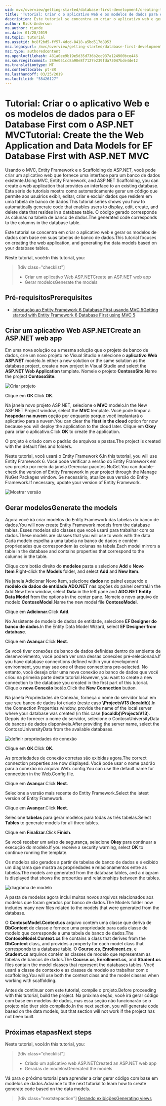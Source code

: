 ```yaml
---
uid: mvc/overview/getting-started/database-first-development/creating-the-web-application
title: 'Tutorial: Criar o o aplicativo Web e os modelos de dados para o EF Database First com o ASP.NET MVC'
description: Este tutorial se concentra em criar o aplicativo web e gerar os modelos de dados com base em suas tabelas de banco de dados.
author: Rick-Anderson
ms.author: riande
ms.date: 01/28/2019
ms.topic: tutorial
ms.assetid: bc8f2bd5-ff57-4dcd-8418-a5bd517d8953
msc.legacyurl: /mvc/overview/getting-started/database-first-development/creating-the-web-application
msc.type: authoredcontent
ms.openlocfilehash: 481a0ee9b19e5d35d736b2cc937a124900bce446
ms.sourcegitcommit: 289e051cc8a90e8f7127e239fda73047bde4de12
ms.translationtype: MT
ms.contentlocale: pt-BR
ms.lasthandoff: 03/25/2019
ms.locfileid: "58426127"
---
```

# <a name="tutorial-create-the-the-web-application-and-data-models-for-ef-database-first-with-aspnet-mvc"></a><span data-ttu-id="f372d-103">Tutorial: Criar o o aplicativo Web e os modelos de dados para o EF Database First com o ASP.NET MVC</span><span class="sxs-lookup"><span data-stu-id="f372d-103">Tutorial: Create the the Web Application and Data Models for EF Database First with ASP.NET MVC</span></span>

 <span data-ttu-id="f372d-104">Usando o MVC, Entity Framework e o Scaffolding do ASP.NET, você pode criar um aplicativo web que fornece uma interface para um banco de dados existente.</span><span class="sxs-lookup"><span data-stu-id="f372d-104">Using MVC, Entity Framework, and ASP.NET Scaffolding, you can create a web application that provides an interface to an existing database.</span></span> <span data-ttu-id="f372d-105">Esta série de tutoriais mostra como automaticamente gerar um código que permite aos usuários exibir, editar, criar e excluir dados que residem em uma tabela de banco de dados.</span><span class="sxs-lookup"><span data-stu-id="f372d-105">This tutorial series shows you how to automatically generate code that enables users to display, edit, create, and delete data that resides in a database table.</span></span> <span data-ttu-id="f372d-106">O código gerado corresponde às colunas na tabela de banco de dados.</span><span class="sxs-lookup"><span data-stu-id="f372d-106">The generated code corresponds to the columns in the database table.</span></span>

<span data-ttu-id="f372d-107">Este tutorial se concentra em criar o aplicativo web e gerar os modelos de dados com base em suas tabelas de banco de dados.</span><span class="sxs-lookup"><span data-stu-id="f372d-107">This tutorial focuses on creating the web application, and generating the data models based on your database tables.</span></span>

<span data-ttu-id="f372d-108">Neste tutorial, você:</span><span class="sxs-lookup"><span data-stu-id="f372d-108">In this tutorial, you:</span></span>

> [!div class="checklist"]
> * <span data-ttu-id="f372d-109">Criar um aplicativo Web ASP.NET</span><span class="sxs-lookup"><span data-stu-id="f372d-109">Create an ASP.NET web app</span></span>
> * <span data-ttu-id="f372d-110">Gerar modelos</span><span class="sxs-lookup"><span data-stu-id="f372d-110">Generate the models</span></span>

## <a name="prerequisites"></a><span data-ttu-id="f372d-111">Pré-requisitos</span><span class="sxs-lookup"><span data-stu-id="f372d-111">Prerequisites</span></span>

* [<span data-ttu-id="f372d-112">Introdução ao Entity Framework 6 Database First usando MVC 5</span><span class="sxs-lookup"><span data-stu-id="f372d-112">Getting started with Entity Framework 6 Database First using MVC 5</span></span>](setting-up-database.md)

## <a name="create-an-aspnet-web-app"></a><span data-ttu-id="f372d-113">Criar um aplicativo Web ASP.NET</span><span class="sxs-lookup"><span data-stu-id="f372d-113">Create an ASP.NET web app</span></span>

<span data-ttu-id="f372d-114">Em uma nova solução ou a mesma solução que o projeto de banco de dados, crie um novo projeto no Visual Studio e selecione o **aplicativo Web ASP.NET** modelo.</span><span class="sxs-lookup"><span data-stu-id="f372d-114">In either a new solution or the same solution as the database project, create a new project in Visual Studio and select the **ASP.NET Web Application** template.</span></span> <span data-ttu-id="f372d-115">Nomeie o projeto **ContosoSite**.</span><span class="sxs-lookup"><span data-stu-id="f372d-115">Name the project **ContosoSite**.</span></span>

![Criar projeto](creating-the-web-application/_static/image1.png)

<span data-ttu-id="f372d-117">Clique em **OK**.</span><span class="sxs-lookup"><span data-stu-id="f372d-117">Click **OK**.</span></span>

<span data-ttu-id="f372d-118">Na janela novo projeto ASP.NET, selecione o **MVC** modelo.</span><span class="sxs-lookup"><span data-stu-id="f372d-118">In the New ASP.NET Project window, select the **MVC** template.</span></span> <span data-ttu-id="f372d-119">Você pode limpar a **hospedar na nuvem** opção por enquanto porque você implantará o aplicativo para a nuvem.</span><span class="sxs-lookup"><span data-stu-id="f372d-119">You can clear the **Host in the cloud** option for now because you will deploy the application to the cloud later.</span></span> <span data-ttu-id="f372d-120">Clique em **Okey** para criar o aplicativo.</span><span class="sxs-lookup"><span data-stu-id="f372d-120">Click **OK** to create the application.</span></span>

<span data-ttu-id="f372d-121">O projeto é criado com o padrão de arquivos e pastas.</span><span class="sxs-lookup"><span data-stu-id="f372d-121">The project is created with the default files and folders.</span></span>

<span data-ttu-id="f372d-122">Neste tutorial, você usará o Entity Framework 6.</span><span class="sxs-lookup"><span data-stu-id="f372d-122">In this tutorial, you will use Entity Framework 6.</span></span> <span data-ttu-id="f372d-123">Você pode verificar a versão do Entity Framework em seu projeto por meio da janela Gerenciar pacotes NuGet.</span><span class="sxs-lookup"><span data-stu-id="f372d-123">You can double-check the version of Entity Framework in your project through the Manage NuGet Packages window.</span></span> <span data-ttu-id="f372d-124">Se necessário, atualize sua versão do Entity Framework.</span><span class="sxs-lookup"><span data-stu-id="f372d-124">If necessary, update your version of Entity Framework.</span></span>

![Mostrar versão](creating-the-web-application/_static/image3.png)

## <a name="generate-the-models"></a><span data-ttu-id="f372d-126">Gerar modelos</span><span class="sxs-lookup"><span data-stu-id="f372d-126">Generate the models</span></span>

<span data-ttu-id="f372d-127">Agora você irá criar modelos do Entity Framework das tabelas do banco de dados.</span><span class="sxs-lookup"><span data-stu-id="f372d-127">You will now create Entity Framework models from the database tables.</span></span> <span data-ttu-id="f372d-128">Esses modelos são classes que você usará para trabalhar com os dados.</span><span class="sxs-lookup"><span data-stu-id="f372d-128">These models are classes that you will use to work with the data.</span></span> <span data-ttu-id="f372d-129">Cada modelo espelha a uma tabela no banco de dados e contém propriedades que correspondem às colunas na tabela.</span><span class="sxs-lookup"><span data-stu-id="f372d-129">Each model mirrors a table in the database and contains properties that correspond to the columns in the table.</span></span>

<span data-ttu-id="f372d-130">Clique com botão direito do **modelos** pasta e selecione **Add** e **Novo Item**.</span><span class="sxs-lookup"><span data-stu-id="f372d-130">Right-click the **Models** folder, and select **Add** and **New Item**.</span></span>

<span data-ttu-id="f372d-131">Na janela Adicionar Novo Item, selecione **dados** no painel esquerdo e **modelo de dados de entidade ADO.NET** nas opções do painel central.</span><span class="sxs-lookup"><span data-stu-id="f372d-131">In the Add New Item window, select **Data** in the left pane and **ADO.NET Entity Data Model** from the options in the center pane.</span></span> <span data-ttu-id="f372d-132">Nomeie o novo arquivo de modelo **ContosoModel**.</span><span class="sxs-lookup"><span data-stu-id="f372d-132">Name the new model file **ContosoModel**.</span></span>

<span data-ttu-id="f372d-133">Clique em **Adicionar**.</span><span class="sxs-lookup"><span data-stu-id="f372d-133">Click **Add**.</span></span>

<span data-ttu-id="f372d-134">No Assistente de modelo de dados de entidade, selecione **EF Designer do banco de dados**.</span><span class="sxs-lookup"><span data-stu-id="f372d-134">In the Entity Data Model Wizard, select **EF Designer from database**.</span></span>

<span data-ttu-id="f372d-135">Clique em **Avançar**.</span><span class="sxs-lookup"><span data-stu-id="f372d-135">Click **Next**.</span></span>

<span data-ttu-id="f372d-136">Se você tiver conexões de banco de dados definidas dentro do ambiente de desenvolvimento, você poderá ver uma dessas conexões pré-selecionada.</span><span class="sxs-lookup"><span data-stu-id="f372d-136">If you have database connections defined within your development environment, you may see one of these connections pre-selected.</span></span> <span data-ttu-id="f372d-137">No entanto, você deseja criar uma nova conexão ao banco de dados que você criou na primeira parte deste tutorial.</span><span class="sxs-lookup"><span data-stu-id="f372d-137">However, you want to create a new connection to the database you created in the first part of this tutorial.</span></span> <span data-ttu-id="f372d-138">Clique o **nova Conexão** botão.</span><span class="sxs-lookup"><span data-stu-id="f372d-138">Click the **New Connection** button.</span></span>

<span data-ttu-id="f372d-139">Na janela Propriedades de Conexão, forneça o nome do servidor local em que seu banco de dados foi criado (neste caso **\ProjectsV13 (localdb)**).</span><span class="sxs-lookup"><span data-stu-id="f372d-139">In the Connection Properties window, provide the name of the local server where your database was created (in this case **(localdb)\ProjectsV13**).</span></span> <span data-ttu-id="f372d-140">Depois de fornecer o nome do servidor, selecione o ContosoUniversityData de bancos de dados disponíveis.</span><span class="sxs-lookup"><span data-stu-id="f372d-140">After providing the server name, select the ContosoUniversityData from the available databases.</span></span>

![definir propriedades de conexão](creating-the-web-application/_static/image8.png)

<span data-ttu-id="f372d-142">Clique em **OK**.</span><span class="sxs-lookup"><span data-stu-id="f372d-142">Click **OK**.</span></span>

<span data-ttu-id="f372d-143">As propriedades de conexão corretas são exibidas agora.</span><span class="sxs-lookup"><span data-stu-id="f372d-143">The correct connection properties are now displayed.</span></span> <span data-ttu-id="f372d-144">Você pode usar o nome padrão para a conexão no arquivo Web. config.</span><span class="sxs-lookup"><span data-stu-id="f372d-144">You can use the default name for connection in the Web.Config file.</span></span>

<span data-ttu-id="f372d-145">Clique em **Avançar**.</span><span class="sxs-lookup"><span data-stu-id="f372d-145">Click **Next**.</span></span>

<span data-ttu-id="f372d-146">Selecione a versão mais recente do Entity Framework.</span><span class="sxs-lookup"><span data-stu-id="f372d-146">Select the latest version of Entity Framework.</span></span>

<span data-ttu-id="f372d-147">Clique em **Avançar**.</span><span class="sxs-lookup"><span data-stu-id="f372d-147">Click **Next**.</span></span>

<span data-ttu-id="f372d-148">Selecione **tabelas** para gerar modelos para todas as três tabelas.</span><span class="sxs-lookup"><span data-stu-id="f372d-148">Select **Tables** to generate models for all three tables.</span></span>

<span data-ttu-id="f372d-149">Clique em **Finalizar**.</span><span class="sxs-lookup"><span data-stu-id="f372d-149">Click **Finish**.</span></span>

<span data-ttu-id="f372d-150">Se você receber um aviso de segurança, selecione **Okey** para continuar a execução do modelo.</span><span class="sxs-lookup"><span data-stu-id="f372d-150">If you receive a security warning, select **OK** to continue running the template.</span></span>

<span data-ttu-id="f372d-151">Os modelos são gerados a partir de tabelas de banco de dados e é exibido um diagrama que mostra as propriedades e relacionamentos entre as tabelas.</span><span class="sxs-lookup"><span data-stu-id="f372d-151">The models are generated from the database tables, and a diagram is displayed that shows the properties and relationships between the tables.</span></span>

![diagrama de modelo](creating-the-web-application/_static/image11.png)

<span data-ttu-id="f372d-153">A pasta de modelos agora inclui muitos novos arquivos relacionados aos modelos que foram gerados por banco de dados.</span><span class="sxs-lookup"><span data-stu-id="f372d-153">The Models folder now includes many new files related to the models that were generated from the database.</span></span>

<span data-ttu-id="f372d-154">O **ContosoModel.Context.cs** arquivo contém uma classe que deriva de **DbContext** de classe e fornece uma propriedade para cada classe de modelo que corresponde a uma tabela de banco de dados.</span><span class="sxs-lookup"><span data-stu-id="f372d-154">The **ContosoModel.Context.cs** file contains a class that derives from the **DbContext** class, and provides a property for each model class that corresponds to a database table.</span></span> <span data-ttu-id="f372d-155">O **Course.cs**, **Enrollment.cs**, e **Student.cs** arquivos contêm as classes de modelo que representam as tabelas de bancos de dados.</span><span class="sxs-lookup"><span data-stu-id="f372d-155">The **Course.cs**, **Enrollment.cs**, and **Student.cs** files contain the model classes that represent the databases tables.</span></span> <span data-ttu-id="f372d-156">Você usará a classe de contexto e as classes de modelo ao trabalhar com o scaffolding.</span><span class="sxs-lookup"><span data-stu-id="f372d-156">You will use both the context class and the model classes when working with scaffolding.</span></span>

<span data-ttu-id="f372d-157">Antes de continuar com este tutorial, compile o projeto.</span><span class="sxs-lookup"><span data-stu-id="f372d-157">Before proceeding with this tutorial, build the project.</span></span> <span data-ttu-id="f372d-158">Na próxima seção, você irá gerar código com base em modelos de dados, mas essa seção não funcionarão se o projeto não tiver sido compilado.</span><span class="sxs-lookup"><span data-stu-id="f372d-158">In the next section, you will generate code based on the data models, but that section will not work if the project has not been built.</span></span>

## <a name="next-steps"></a><span data-ttu-id="f372d-159">Próximas etapas</span><span class="sxs-lookup"><span data-stu-id="f372d-159">Next steps</span></span>

<span data-ttu-id="f372d-160">Neste tutorial, você:</span><span class="sxs-lookup"><span data-stu-id="f372d-160">In this tutorial, you:</span></span>

> [!div class="checklist"]
> * <span data-ttu-id="f372d-161">Criado um aplicativo web ASP.NET</span><span class="sxs-lookup"><span data-stu-id="f372d-161">Created an ASP.NET web app</span></span>
> * <span data-ttu-id="f372d-162">Geradas de modelos</span><span class="sxs-lookup"><span data-stu-id="f372d-162">Generated the models</span></span>

<span data-ttu-id="f372d-163">Vá para o próximo tutorial para aprender a criar gerar código com base em modelos de dados.</span><span class="sxs-lookup"><span data-stu-id="f372d-163">Advance to the next tutorial to learn how to create generate code based on the data models.</span></span>
> [!div class="nextstepaction"]
> [<span data-ttu-id="f372d-164">Gerando exibições</span><span class="sxs-lookup"><span data-stu-id="f372d-164">Generating views</span></span>](generating-views.md)
